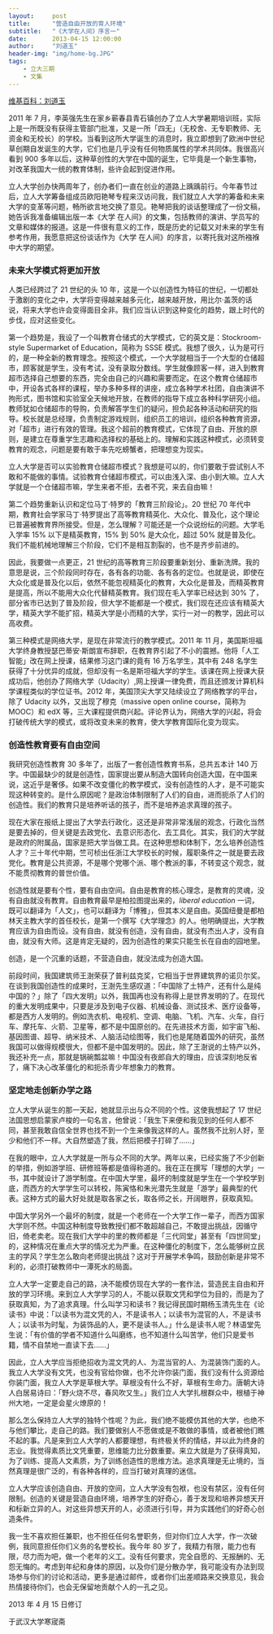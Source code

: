 ```yaml
---
layout:     post
title:      "营造自由开放的育人环境"
subtitle:   "《大学在人间》序言一"
date:       2013-04-15 12:00:00
author:     "刘道玉"
header-img: "img/home-bg.JPG"
tags:
    - 立大三期
    - 文集
---
```


[维基百科：刘道玉](https://zh.wikipedia.org/wiki/%E5%88%98%E9%81%93%E7%8E%89)

2011 年 7 月，李英强先生在家乡蕲春县青石镇创办了立人大学暑期培训班，实际上是一所既没有获得主管部门批准，又是一所「四无」（无校舍、无专职教师、无资金和无校长）的学校。当看到这所大学诞生的消息时，我立即想到了欧洲中世纪草创期自发诞生的大学，它们也是几乎没有任何物质属性的学术共同体。我很高兴看到 900 多年以后，这种草创性的大学在中国的诞生，它毕竟是一个新生事物，对改革我国大一统的教育体制，些许会起到促进作用。

立人大学创办快两周年了，创办者们一直在创业的道路上踽踽前行。今年春节过后，立人大学筹备组成员欧阳艳琴专程来汉访问我，我们就立人大学的筹备和未来大学的变革等问题，畅所欲言地交换了意见。艳琴把我的谈话整理成了一份文稿，她告诉我准备编辑出版一本《大学 在人间》的文集，包括教师的演讲、学员写的文章和媒体的报道。这是一件很有意义的工作，既是历史的记载又对未来的学生有参考作用，我愿意把这份谈话作为《大学 在人间》的序言，以寄托我对这所襁褓中大学的期望。

### 未来大学模式将更加开放

人类已经跨过了 21 世纪的头 10 年，这是一个以创造性为特征的世纪，一切都处于激剧的变化之中，大学将变得越来越多元化，越来越开放，用比尔·盖茨的话说，将来大学也许会变得面目全非。我们应当认识到这种变化的趋势，跟上时代的步伐，应对这些变化。

第一个趋势是，我设了一个叫教育仓储式的大学模式，它的英文是：Stockroom-style Supermarket of Education，简称为 SSSE 模式。我想了很久，认为是可行的，是一种全新的教育理念。按照这个模式，一个大学就相当于一个大型的仓储超市，顾客就是学生，没有考试，没有录取分数线。学生就像顾客一样，进入到教育超市选择自己想要的东西，完全由自己的兴趣和需要而定。在这个教育仓储超市中，开设各式各样的课程，举办多种多样的讲座，成立各种学术社团，自由演讲不拘形式，图书馆和实验室全天候地开放，在教师的指导下成立各种科学研究小组。教师犹如仓储超市的导购，负责解答学生们的疑问，担负起各种活动和研究的指导。校长就是总经理，负责制定游戏规则，组织员工的培训，组织各种教育资源，对「超市」进行有效的管理。我这个超前的教育模式，它体现了自由、开放的原则，是建立在尊重学生志趣和选择权的基础上的。理解和实践这种模式，必须转变教育的观念，问题是要有敢于率先吃螃蟹者，把理想变为现实。

立人大学是否可以实验教育仓储超市模式？我想是可以的，你们要敢于尝试别人不敢和不能做的事情。试验教育仓储超市模式，可以由浅入深、由小到大嘛。立人大学就是一个仓储超市嘛，学生来者不拒，去者不究，来去自由嘛！

第二个趋势重新认识和定位马丁·特罗的「教育三阶段论」。20 世纪 70 年代中期，教育社会学家马丁·特罗提出了高等教育精英化、大众化、普及化，这个理论已普遍被教育界所接受。但是，怎么理解？可能还是一个众说纷纭的问题。大学毛入学率 15% 以下是精英教育，15% 到 50% 是大众化，超过 50% 就是普及化。我们不能机械地理解三个阶段，它们不是相互割裂的，也不是齐步前进的。

因此，我要做一点更正，21 世纪的高等教育三阶段要重新划分、重新洗牌。我的意思是说，三个阶段同时存在，各有各的功能、各有各的定位。也就是说，即使在大众化或是普及化以后，依然不能忽视精英化的教育，大众化是普及，而精英教育是提高，所以不能用大众化代替精英教育。我们现在毛入学率已经达到 30% 了，部分省市已达到了普及阶段，但大学不能都是一个模式，我们现在还应该有精英大学，精英大学不能扩招，精英大学是小而精的大学，实行一对一的教学，因此可以高收费。

第三种模式是网络大学，是现在非常流行的教学模式。2011 年 11 月，美国斯坦福大学终身教授瑟巴蒂安·斯朗宣布辞职，在教育界引起了不小的震撼。他将「人工智能」改在网上授课，结果修习这门课的竟有 16 万名学生，其中有 248 名学生获得了十分优异的成就，但却没有一名是斯坦福大学的学生。该课在网上授课大获成功后，他创办了网络大学（Udacity）,网上授课一律免费，而且还颁发计算机科学课程类似的学位证书。2012 年，美国顶尖大学又陆续设立了网络教学的平台，除了 Udacity 以外，又出现了穆克（massive open online course，简称为 MOOC）和 edX 等，三大课程提供商兴起。评论界认为，网络大学的兴起，将会打破传统大学的模式，或将改变未来的教育，使大学教育国际化变为现实。

### 创造性教育要有自由空间

我研究创造性教育 30 多年了，出版了一套创造性教育书系，总共五本计 140 万字。中国最缺少的就是创造性，国家提出要从制造大国转向创造大国，在中国来说，这近乎是奢侈。如果不改变僵化的教学模式，没有创造性的人才，是不可能实现这种转变的。是什么原因呢？是政治体制限制了人们的自由，进而扼杀了人们的创造性。我们的教育只是培养听话的孩子，而不是培养追求真理的孩子。

现在大家在报纸上提出了大学去行政化，这还是非常非常浅层的观念，行政化当然是要去掉的，但关键是去政党化、去意识形态化、去工具化。其实，我们的大学就是政府的附属品，国家是把大学当做工具。在这种思想和体制下，怎么培养创造性人才？三十年代中期，竺可桢出任浙江大学校长的时候，履职条件之一就是要去政党化。教育是公共资源，不是哪个党哪个派、哪个教派的事，不转变这个观念，就不能贯彻教育的普世价值。

创造性就是要有个性，要有自由空间。自由是教育的核心理念，是教育的灵魂，没有自由就没有教育。自由教育最早是柏拉图提出来的，*liberal education* 一词，既可以翻译为「人文」，也可以翻译为「博雅」，但其本义是自由。英国纽曼是都柏林天主教大学的首任校长，是第一个撰写《大学理念》的人。他明确提出，大学教育应该为自由而设。没有自由，就没有创造，没有自由，就没有杰出人才，没有自由，就没有大师。这是肯定无疑的，因为创造性的果实只能生长在自由的园地里。

创造，是一个沉重的话题，不营造自由，就没法成为创造大国。

前段时间，我国建筑师王澍荣获了普利兹克奖，它相当于世界建筑界的诺贝尔奖。在谈到我国创造性的成果时，王澍先生感叹道：「中国除了土特产，还有什么是纯中国的？」除了「四大发明」以外，我国再也没有称得上是世界发明的了。在现代的重大发明成果中，只要是涉及到电子仪器、机械设备、测试技术、医疗设备等，都是西方人发明的。例如洗衣机、电视机、空调、电脑、飞机、汽车、火车，自行车、摩托车、火箭、卫星等，都不是中国原创的。在先进技术方面，如宇宙飞船、基因图谱、超导、纳米技术、人脑活动绘图等，我们也是尾随着国外的研究，虽然我国可以做得规模很大，但都不是中国发明的。因此，除了王澍说的土特产以外，我还补充一点，那就是锅碗瓢盆嘛！中国没有夜郎自大的理由，应该深刻地反省了，痛下决心改革僵化的和扼杀青少年想象力的教育。

### 坚定地走创新办学之路

立人大学从诞生的那一天起，她就显示出与众不同的个性。这使我想起了 17 世纪法国思想启蒙家卢梭的一句名言，他曾说：「我生下来便和我见到的任何人都不同，甚至我敢自信全世界也找不到一个生来像我这样的人。虽然我不比别人好，至少和他们不一样。大自然塑造了我，然后把模子打碎了……」

在我的眼中，立人大学就是一所与众不同的大学。两年以来，已经实施了不少创新的举措，例如游学班、研修班等都是值得称道的。我在正在撰写「理想的大学」一书，其中就设计了游学制度。在中国大学里，最坏的制度就是学生在一个学校学到底，而西方的大学学生可以转校，陈寅恪和朱光潜先生就是「游学」最典型的代表。这种方式的最大好处就是取各家之长，取各师之长，开阔眼界，获取真知。

中国大学另外一个最坏的制度，就是一个老师在一个大学工作一辈子，而西方国家大学则不然。中国这种制度导致教授们都不敢超越自己，不敢提出挑战，因循守旧，倚老卖老。现在我们大学中的里的教师都是「三代同堂」甚至有「四世同堂」的，这种情况在重点大学的情况尤为严重。在这种僵化的制度下，怎么能够树立民主的学风？学生怎么敢向老师提出挑战？这对于开展学术争鸣，鼓励创新是非常不利的，必须打破教师中一潭死水的局面。

立人大学一定要走自己的路，决不能模仿现在大学的一套作法，营造民主自由和开放的学习环境。来到立人大学学习的人，不能以获取文凭和学位为目的，而是为了获取真知，为了追求真理。什么叫学习和读书？我记得民国时期杨玉清先生在《论读书》中说：「以读书为混文凭的人，不是读书人；以读书为混官的人，不是读书人；以读书为时髦，为装饰品的人，更不是读书人。」什么是读书人呢？林语堂先生说：「有价值的学者不知道什么叫磨练，也不知道什么叫苦学，他们只是爱书籍，情不自禁地一直读下去……」

因此，立人大学应当拒绝招收为混文凭的人、为混当官的人、为混装饰门面的人。我立人大学没有文凭，也没有官给你做，也不允许你装门面，我们没有什么资源给你装门面，我立人大学是草根大学。草根没有什么不好，草根有生命力。唐朝大诗人白居易诗曰：「野火烧不尽，春风吹又生。」我们立人大学扎根群众中，根植于神州大地，一定是会星火燎原的！

那么怎么保持立人大学的独特个性呢？为此，我们绝不能模仿其他的大学，也绝不与他们攀比，走自己的路。我们要做别人不愿做或是不敢做的事情，或者被他们瞧不起的事。凡是来到立人大学的人都要理想，有终极关怀的情结，并以此为终身的志业。我觉得素质比文凭重要，思维能力比分数重要。来立大就是为了获得真知，为了训练、提高人文素质，为了训练创造性的思维方法。追求真理是无止境的，当然真理是很广泛的，有各种各样的，应当打破对真理的迷信。

立人大学应该创造自由、开放的空间，立人大学没有包袱，也没有禁区，没有任何限制。创造的关键是营造自由环境，培养学生的好奇心，善于发现和培养异想天开和标新立异的人。对这些异想天开的人，必须进行引导，并为实践他们的好奇心创造条件。

我一生不喜欢担任兼职，也不担任任何名誉职务，但对你们立人大学，作一次破例，我同意担任你们义务的名誉校长。我今年 80 岁了，我精力有限，能力也有限，尽力而为吧，做一个老年的义工。没有任何要求，完全自愿的、无报酬的、无怨无悔的。考虑到年纪和身体的原因，以及你们是分散办学，我可能没有办法到现场参与你们的讨论和活动，更多是通过邮件，或者你们出差顺路来交换意见，我会热情接待你们，也会无保留地贡献个人的一孔之见。

2013 年 4 月 15 日修订

于武汉大学寒宬斋
